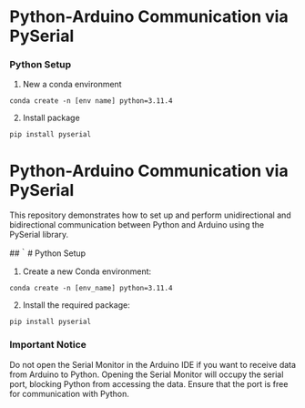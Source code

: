 # Python-Arduino Communication via PySerial


### Python Setup

1. New a conda environment
```
conda create -n [env name] python=3.11.4
```

2. Install package

```
pip install pyserial
```


# Python-Arduino Communication via PySerial
This repository demonstrates how to set up and perform unidirectional and bidirectional communication between Python and Arduino using the PySerial library.

##｀# Python Setup
1. Create a new Conda environment:

```
conda create -n [env_name] python=3.11.4
```

2. Install the required package:


```
pip install pyserial
```


### Important Notice
Do not open the Serial Monitor in the Arduino IDE if you want to receive data from Arduino to Python. Opening the Serial Monitor will occupy the serial port, blocking Python from accessing the data. Ensure that the port is free for communication with Python.